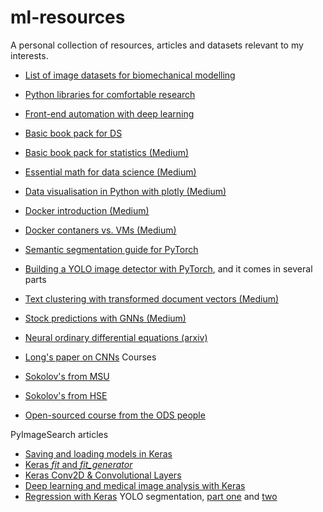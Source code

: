 # ml-resources
A personal collection of resources, articles and datasets relevant to my interests.

- [List of image datasets for biomechanical modelling](https://github.com/ssttv/ml-resources/blob/master/bio-image-datasets.md/)
- [Python libraries for comfortable research](https://datahub.packtpub.com/deep-learning/15-useful-python-libraries-to-make-your-data-science-tasks-easier/)
- [Front-end automation with deep learning](https://blog.insightdatascience.com/automated-front-end-development-using-deep-learning-3169dd086e82)
- [Basic book pack for DS](https://hackernoon.com/wannabe-data-scientists-learn-the-basics-with-these-7-books-1a41cfbbdd34)
- [Basic book pack for statistics (Medium)](https://medium.com/@datalab/aspiring-data-scientists-start-to-learn-statistics-with-these-6-books-a33bbb55b8e9)
- [Essential math for data science (Medium)](https://medium.com/s/story/essential-math-for-data-science-why-and-how-e88271367fbd)
- [Data visualisation in Python with plotly (Medium)](https://towardsdatascience.com/the-next-level-of-data-visualization-in-python-dd6e99039d5e)
- [Docker introduction (Medium)](https://towardsdatascience.com/learn-enough-docker-to-be-useful-b7ba70caeb4b)
- [Docker contaners vs. VMs (Medium)](https://medium.freecodecamp.org/a-beginner-friendly-introduction-to-containers-vms-and-docker-79a9e3e119b)
- [Semantic segmentation guide for PyTorch](https://signalvnoise.com/posts/2380-you-couldnt-pay-me-to-work-for-ballmer)
- [Building a YOLO image detector with PyTorch](https://blog.paperspace.com/how-to-implement-a-yolo-object-detector-in-pytorch/), and it comes in several parts
- [Text clustering with transformed document vectors (Medium)](https://towardsdatascience.com/clustering-text-with-transformed-document-vectors-1e14c9f0f198)
- [Stock predictions with GNNs (Medium)](https://towardsdatascience.com/aifortrading-2edd6fac689d)
- [Neural ordinary differential equations (arxiv)](https://arxiv.org/abs/1806.07366)
- [Long's paper on CNNs](https://vk.com/away.php?to=https%3A%2F%2Fpeople.eecs.berkeley.edu%2F%7Ejonlong%2Flong_shelhamer_fcn.pdf&cc_key=)
Courses

- [Sokolov's from MSU](https://github.com/esokolov/ml-course-msu)
- [Sokolov's from HSE](https://github.com/esokolov/ml-course-hse)
- [Open-sourced course from the ODS people](https://mlcourse.ai)

PyImageSearch articles
- [Saving and loading models in Keras](https://www.pyimagesearch.com/2018/12/10/keras-save-and-load-your-deep-learning-models/)
- [Keras *fit* and *fit_generator*](https://www.pyimagesearch.com/2018/12/24/how-to-use-keras-fit-and-fit_generator-a-hands-on-tutorial/)
- [Keras Conv2D & Convolutional Layers](https://www.pyimagesearch.com/2018/12/31/keras-conv2d-and-convolutional-layers/)
- [Deep learning and medical image analysis with Keras](https://www.pyimagesearch.com/2018/12/03/deep-learning-and-medical-image-analysis-with-keras/)
- [Regression with Keras](https://www.pyimagesearch.com/2019/01/21/regression-with-keras/?__s=89qunbiazfzbwbuzekcs)
YOLO segmentation, [part one](https://vk.com/away.php?to=https%3A%2F%2Fwww.pyimagesearch.com%2F2017%2F09%2F11%2Fobject-detection-with-deep-learning-and-opencv%2F&cc_key=) and [two](https://vk.com/away.php?to=https%3A%2F%2Fwww.pyimagesearch.com%2F2018%2F11%2F12%2Fyolo-object-detection-with-opencv%2F&cc_key=)
